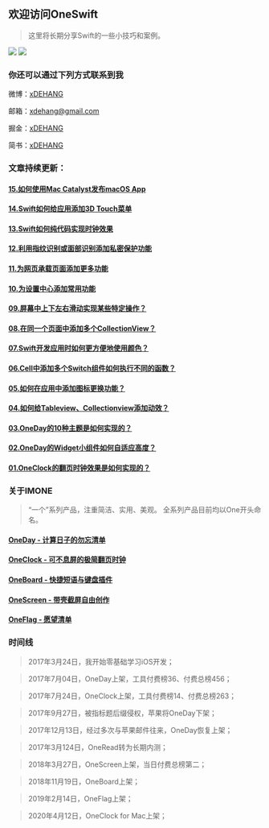 ## 欢迎访问OneSwift

> 这里将长期分享Swift的一些小技巧和案例。

[![](https://img.shields.io/badge/language-Swift-green.svg)](https://bjdehang.github.io/OneSwift/)
[![](https://jaywcjlove.github.io/sb/lang/chinese.svg)](https://bjdehang.github.io/OneSwift/)

### 你还可以通过下列方式联系到我

微博：[xDEHANG](https://weibo.com/bujidehang)

邮箱：[xdehang@gmail.com](mailto://xdehang@gmail.com)

掘金：[xDEHANG](https://juejin.im/user/5667a29e60b27cc2c4b50c9d)

简书：[xDEHANG](https://www.jianshu.com/u/223bac0f2dc4)

### 文章持续更新：

####  [15.如何使用Mac Catalyst发布macOS App](/articles/15.如何使用Mac_Catalyst发布macOS_App.md)

####  [14.Swift如何给应用添加3D Touch菜单](/articles/14.Swift如何给应用添加3D_Touch菜单.md)

####  [13.Swift如何纯代码实现时钟效果](/articles/13.Swift如何纯代码实现时钟效果.md)

####  [12.利用指纹识别或面部识别添加私密保护功能](/articles/12.利用指纹识别或面部识别添加私密保护功能.md)

####  [11.为网页承载页面添加更多功能](/articles/11.为网页承载页面添加更多功能.md)

####  [10.为设置中心添加常用功能](/articles/10.为设置中心添加常用功能.md)

####  [09.屏幕中上下左右滑动实现某些特定操作？](/articles/09.屏幕中上下左右滑动实现某些特定操作.md)

####  [08.在同一个页面中添加多个CollectionView？](/articles/08.在同一个页面中添加多个CollectionView.md)

####  [07.Swift开发应用时如何更方便地使用颜色？](/articles/07.Swift开发应用时如何更方便地使用颜色.md)

####  [06.Cell中添加多个Switch组件如何执行不同的函数？](/articles/06.Cell中添加多个Switch组件如何执行不同的函数.md)

####  [05.如何在应用中添加图标更换功能？](/articles/05.如何在应用中添加图标更换功能.md)

####  [04.如何给Tableview、Collectionview添加动效？](/articles/04.如何给Tableview、Collectionview添加动效.md)

####  [03.OneDay的10种主题是如何实现的？](/articles/03.OneDay的10种主题是如何实现的.md)

####  [02.OneDay的Widget小组件如何自适应高度？](/articles/02.OneDay的Widget小组件如何自适应高度.md)

####  [01.OneClock的翻页时钟效果是如何实现的？](/articles/01.OneClock的翻页时钟效果是如何实现的.md)

### 关于IMONE
> “一个”系列产品，注重简洁、实用、美观。
> 全系列产品目前均以One开头命名。

#### [OneDay - 计算日子的勿忘清单](https://itunes.apple.com/cn/app/id1250290965)
#### [OneClock - 可不息屏的极简翻页时钟](https://itunes.apple.com/cn/app/id1257395357)
#### [OneBoard - 快捷短语与键盘插件](https://apps.apple.com/cn/app/id1263389963)
#### [OneScreen - 带壳截屏自由创作](https://itunes.apple.com/cn/app/id1355476695?mt=8)
#### [OneFlag - 愿望清单](https://itunes.apple.com/cn/app/id1449484075)

### 时间线

> 2017年3月24日，我开始零基础学习iOS开发；

> 2017年7月04日，OneDay上架，工具付费榜36、付费总榜456；

> 2017年7月24日，OneClock上架，工具付费榜14、付费总榜263；

> 2017年9月27日，被指标题后缀侵权，苹果将OneDay下架；

> 2017年12月13日，经过多次与苹果邮件往来，OneDay恢复上架；

> 2017年3月124日，OneRead转为长期内测；

> 2018年3月27日，OneScreen上架，当日付费总榜第二；

> 2018年11月19日，OneBoard上架；

> 2019年2月14日，OneFlag上架；

> 2020年4月12日，OneClock for Mac上架；
